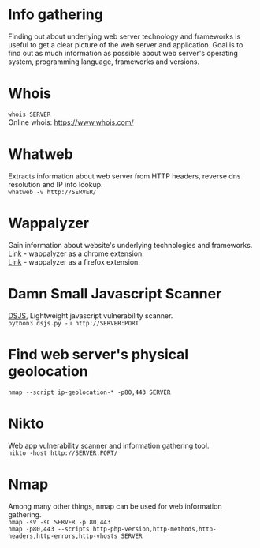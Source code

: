 # Info gathering

Finding out about underlying web server technology and frameworks is useful to get a clear picture of the web server and application. 
Goal is to find out as much information as possible about web server's operating system, programming language, frameworks and versions.  

# Whois 
`whois SERVER`  
Online whois: https://www.whois.com/


# Whatweb
Extracts information about web server from HTTP headers, reverse dns resolution and IP info lookup.  
`whatweb -v http://SERVER/`

# Wappalyzer
Gain information about website's underlying technologies and frameworks.  
[Link](https://chrome.google.com/webstore/detail/wappalyzer-technology-pro/gppongmhjkpfnbhagpmjfkannfbllamg) - wappalyzer as a chrome extension.  
[Link](https://addons.mozilla.org/en-US/firefox/addon/wappalyzer/) - wappalyzer as a firefox extension.  

# Damn Small Javascript Scanner
[DSJS](https://github.com/stamparm/DSJS), Lightweight javascript vulnerability scanner.   
`python3 dsjs.py -u http://SERVER:PORT`  

# Find web server's physical geolocation
`nmap --script ip-geolocation-* -p80,443 SERVER`     

# Nikto
Web app vulnerability scanner and information gathering tool.    
`nikto -host http://SERVER:PORT/`  

# Nmap
Among many other things, nmap can be used for web information gathering.  
`nmap -sV -sC SERVER -p 80,443`  
`nmap -p80,443 --scripts http-php-version,http-methods,http-headers,http-errors,http-vhosts SERVER` 
